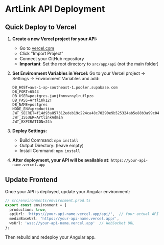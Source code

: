 # ArtLink API Deployment

## Quick Deploy to Vercel

1. **Create a new Vercel project for your API:**
   - Go to [vercel.com](https://vercel.com)
   - Click "Import Project"
   - Connect your GitHub repository
   - **Important**: Set the root directory to `src/app/api` (not the main folder)

2. **Set Environment Variables in Vercel:**
   Go to your Vercel project → Settings → Environment Variables and add:
   ```
   DB_HOST=aws-1-ap-southeast-1.pooler.supabase.com
   DB_PORT=6543
   DB_USER=postgres.janjfnnvvnnylruflpzo
   DB_PASS=Artlink12!
   DB_NAME=postgres
   NODE_ENV=production
   JWT_SECRET=f14d93a857312edeb19c224ca48c70290e9b525324ab5e88b3a99c042d504496
   JWT_ISSUER=ArtlinkAdmin
   JWT_EXPIRATION=24h
   ```

3. **Deploy Settings:**
   - Build Command: `npm install`
   - Output Directory: (leave empty)
   - Install Command: `npm install`

4. **After deployment, your API will be available at:**
   `https://your-api-name.vercel.app`

## Update Frontend

Once your API is deployed, update your Angular environment:

```typescript
// src/environments/environment.prod.ts
export const environment = {
  production: true,
  apiUrl: 'https://your-api-name.vercel.app/api/',  // Your actual API URL
  mediaBaseUrl: 'https://your-api-name.vercel.app/',
  wsUrl: 'wss://your-api-name.vercel.app'  // WebSocket URL
};
```

Then rebuild and redeploy your Angular app.
